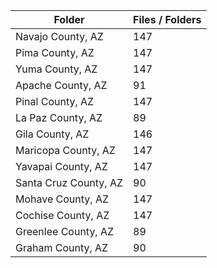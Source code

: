 | Folder                |   Files / Folders |
|-----------------------|-------------------|
| Navajo County, AZ     |               147 |
| Pima County, AZ       |               147 |
| Yuma County, AZ       |               147 |
| Apache County, AZ     |                91 |
| Pinal County, AZ      |               147 |
| La Paz County, AZ     |                89 |
| Gila County, AZ       |               146 |
| Maricopa County, AZ   |               147 |
| Yavapai County, AZ    |               147 |
| Santa Cruz County, AZ |                90 |
| Mohave County, AZ     |               147 |
| Cochise County, AZ    |               147 |
| Greenlee County, AZ   |                89 |
| Graham County, AZ     |                90 |